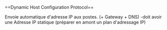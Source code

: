 ==Dynamic Host Configuration Protocol==

Envoie automatique d'adresse IP aux postes. (+ Gateway + DNS)
-doit avoir une Adresse IP statique (préparer en amont un plan d'adressage IP)

